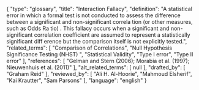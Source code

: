 {
    "type": "glossary",
    "title": "Interaction Fallacy",
    "definition": "A statistical error in which a formal test is not conducted to assess the difference between a significant and non-significant correla tion (or other measures, such as Odds Ra tio) . This fallacy occurs when a significant and non-significant correlation coefficient are assumed to represent a statistically significant diff erence but the comparison itself is not explicitly tested.",
    "related_terms": [
        "Comparison of Correlations",
        "Null Hypothesis Significance Testing (NHST) ",
        "Statistical Validity",
        "Type I error",
        "Type II error"
    ],
    "references": [
        "Gelman and Stern (2006); Morabia et al. (1997); Nieuwenhuis et al. (2011)"
    ],
    "alt_related_terms": [
        null
    ],
    "drafted_by": [
        "Graham Reid"
    ],
    "reviewed_by": [
        "Ali H. Al-Hoorie",
        "Mahmoud Elsherif",
        "Kai Krautter",
        "Sam Parsons"
    ],
    "language": "english"
}